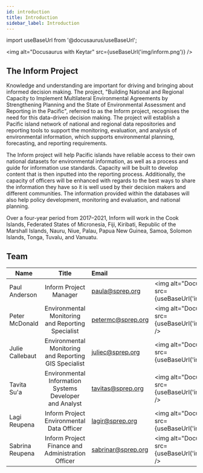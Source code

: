 ```yaml
---
id: introduction
title: Introduction
sidebar_label: Introduction
---
```


import useBaseUrl from '@docusaurus/useBaseUrl';

<img alt="Docusaurus with Keytar" src={useBaseUrl('img/inform.png')} />

## The Inform Project

Knowledge and understanding are important for driving and bringing about informed decision making. The project, "Building National and Regional Capacity to Implement Multilateral Environmental Agreements by Strengthening Planning and the State of Environmental Assessment and Reporting in the Pacific", referred to as the Inform project, recognises the need for this data-driven decision making. The project will establish a Pacific island network of national and regional data repositories and reporting tools to support the monitoring, evaluation, and analysis of environmental information, which supports environmental planning, forecasting, and reporting requirements.

The Inform project will help Pacific islands have reliable access to their own national datasets for environmental information, as well as a process and guide for information use standards. Capacity will be built to develop content that is then inputted into the reporting process. Additionally, the capacity of officers will be enhanced with regards to the best ways to share the information they have so it is well used by their decision makers and different communities. The information provided within the databases will also help policy development, monitoring and evaluation, and national planning.

Over a four-year period from 2017–2021, Inform will work in the Cook Islands, Federated States of Micronesia, Fiji, Kiribati, Republic of the Marshall Islands, Nauru, Niue, Palau, Papua New Guinea, Samoa, Solomon Islands, Tonga, Tuvalu, and Vanuatu.

## Team

| Name            |                          Title                          | Email              | Profile                                                                          |
| --------------- | :-----------------------------------------------------: | :----------------- | -------------------------------------------------------------------------------- |
| Paul Anderson   |                 Inform Project Manager                  | paula@sprep.org    | <img alt="Docusaurus with Keytar" src={useBaseUrl('img/inform/paula.jpg')} />    |
| Peter McDonald  |    Environmental Monitoring and Reporting Specialist    | petermc@sprep.org  | <img alt="Docusaurus with Keytar" src={useBaseUrl('img/inform/petermc.jpg')} />  |
| Julie Callebaut |  Environmental Monitoring and Reporting GIS Specialist  | juliec@sprep.org   | <img alt="Docusaurus with Keytar" src={useBaseUrl('img/inform/juliec.jpg')} />   |
| Tavita Su'a     | Environmental Information Systems Developer and Analyst | tavitas@sprep.org  | <img alt="Docusaurus with Keytar" src={useBaseUrl('img/inform/tavitas.jpg')} />  |
| Lagi Reupena    |        Inform Project Environmental Data Officer        | lagir@sprep.org    | <img alt="Docusaurus with Keytar" src={useBaseUrl('img/inform/lagir.jpg')} />    |
| Sabrina Reupena |    Inform Project Finance and Administration Officer    | sabrinar@sprep.org | <img alt="Docusaurus with Keytar" src={useBaseUrl('img/inform/sabrinar.jpg')} /> |
